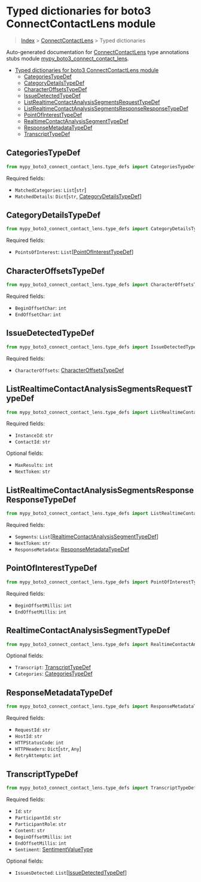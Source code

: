 # Typed dictionaries for boto3 ConnectContactLens module

> [Index](..) > [ConnectContactLens](.) > Typed dictionaries

Auto-generated documentation for
[ConnectContactLens](https://boto3.amazonaws.com/v1/documentation/api/latest/reference/services/connect-contact-lens.html#ConnectContactLens)
type annotations stubs module
[mypy_boto3_connect_contact_lens](https://pypi.org/project/mypy-boto3-connect-contact-lens/).

- [Typed dictionaries for boto3 ConnectContactLens module](#typed-dictionaries-for-boto3-connectcontactlens-module)
  - [CategoriesTypeDef](#categoriestypedef)
  - [CategoryDetailsTypeDef](#categorydetailstypedef)
  - [CharacterOffsetsTypeDef](#characteroffsetstypedef)
  - [IssueDetectedTypeDef](#issuedetectedtypedef)
  - [ListRealtimeContactAnalysisSegmentsRequestTypeDef](#listrealtimecontactanalysissegmentsrequesttypedef)
  - [ListRealtimeContactAnalysisSegmentsResponseResponseTypeDef](#listrealtimecontactanalysissegmentsresponseresponsetypedef)
  - [PointOfInterestTypeDef](#pointofinteresttypedef)
  - [RealtimeContactAnalysisSegmentTypeDef](#realtimecontactanalysissegmenttypedef)
  - [ResponseMetadataTypeDef](#responsemetadatatypedef)
  - [TranscriptTypeDef](#transcripttypedef)

## CategoriesTypeDef

```python
from mypy_boto3_connect_contact_lens.type_defs import CategoriesTypeDef
```

Required fields:

- `MatchedCategories`: `List`\[`str`\]
- `MatchedDetails`: `Dict`\[`str`,
  [CategoryDetailsTypeDef](./type_defs.md#categorydetailstypedef)\]

## CategoryDetailsTypeDef

```python
from mypy_boto3_connect_contact_lens.type_defs import CategoryDetailsTypeDef
```

Required fields:

- `PointsOfInterest`:
  `List`\[[PointOfInterestTypeDef](./type_defs.md#pointofinteresttypedef)\]

## CharacterOffsetsTypeDef

```python
from mypy_boto3_connect_contact_lens.type_defs import CharacterOffsetsTypeDef
```

Required fields:

- `BeginOffsetChar`: `int`
- `EndOffsetChar`: `int`

## IssueDetectedTypeDef

```python
from mypy_boto3_connect_contact_lens.type_defs import IssueDetectedTypeDef
```

Required fields:

- `CharacterOffsets`:
  [CharacterOffsetsTypeDef](./type_defs.md#characteroffsetstypedef)

## ListRealtimeContactAnalysisSegmentsRequestTypeDef

```python
from mypy_boto3_connect_contact_lens.type_defs import ListRealtimeContactAnalysisSegmentsRequestTypeDef
```

Required fields:

- `InstanceId`: `str`
- `ContactId`: `str`

Optional fields:

- `MaxResults`: `int`
- `NextToken`: `str`

## ListRealtimeContactAnalysisSegmentsResponseResponseTypeDef

```python
from mypy_boto3_connect_contact_lens.type_defs import ListRealtimeContactAnalysisSegmentsResponseResponseTypeDef
```

Required fields:

- `Segments`:
  `List`\[[RealtimeContactAnalysisSegmentTypeDef](./type_defs.md#realtimecontactanalysissegmenttypedef)\]
- `NextToken`: `str`
- `ResponseMetadata`:
  [ResponseMetadataTypeDef](./type_defs.md#responsemetadatatypedef)

## PointOfInterestTypeDef

```python
from mypy_boto3_connect_contact_lens.type_defs import PointOfInterestTypeDef
```

Required fields:

- `BeginOffsetMillis`: `int`
- `EndOffsetMillis`: `int`

## RealtimeContactAnalysisSegmentTypeDef

```python
from mypy_boto3_connect_contact_lens.type_defs import RealtimeContactAnalysisSegmentTypeDef
```

Optional fields:

- `Transcript`: [TranscriptTypeDef](./type_defs.md#transcripttypedef)
- `Categories`: [CategoriesTypeDef](./type_defs.md#categoriestypedef)

## ResponseMetadataTypeDef

```python
from mypy_boto3_connect_contact_lens.type_defs import ResponseMetadataTypeDef
```

Required fields:

- `RequestId`: `str`
- `HostId`: `str`
- `HTTPStatusCode`: `int`
- `HTTPHeaders`: `Dict`\[`str`, `Any`\]
- `RetryAttempts`: `int`

## TranscriptTypeDef

```python
from mypy_boto3_connect_contact_lens.type_defs import TranscriptTypeDef
```

Required fields:

- `Id`: `str`
- `ParticipantId`: `str`
- `ParticipantRole`: `str`
- `Content`: `str`
- `BeginOffsetMillis`: `int`
- `EndOffsetMillis`: `int`
- `Sentiment`: [SentimentValueType](./literals.md#sentimentvaluetype)

Optional fields:

- `IssuesDetected`:
  `List`\[[IssueDetectedTypeDef](./type_defs.md#issuedetectedtypedef)\]
